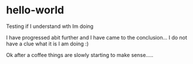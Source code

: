 # hello-world
Testing if I understand wth Im doing

I have progressed abit further and I have came to the conclusion... I do not have a clue what it is I am doing :)

Ok after a coffee things are slowly starting to make sense.....

